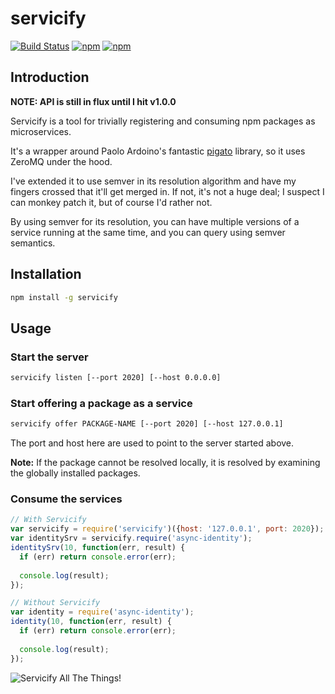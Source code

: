 # servicify

[![Build Status](https://travis-ci.org/allain/servicify.svg)](https://travis-ci.org/allain/servicify)
[![npm](https://img.shields.io/npm/v/servicify.svg)]()
[![npm](https://img.shields.io/npm/l/servicify.svg)]()

## Introduction

**NOTE: API is still in flux until I hit v1.0.0** 

Servicify is a tool for trivially registering and consuming npm packages as microservices.

It's a wrapper around Paolo Ardoino's fantastic [pigato](https://github.com/prdn/pigato) library, so it uses 
ZeroMQ under the hood.

I've extended it to use semver in its resolution algorithm and have my fingers crossed that it'll get merged in.
If not, it's not a huge deal; I suspect I can monkey patch it, but of course I'd rather not.

By using semver for its resolution, you can have multiple versions of a service running at the same time, and you can
query using semver semantics.

## Installation

```bash
npm install -g servicify
```
## Usage

### Start the server
```bash
servicify listen [--port 2020] [--host 0.0.0.0]
```

### Start offering a package as a service

```bash
servicify offer PACKAGE-NAME [--port 2020] [--host 127.0.0.1]
```
The port and host here are used to point to the server started above.

**Note:** If the package cannot be resolved locally, it is resolved by examining the globally installed packages.

### Consume the services

```js
// With Servicify
var servicify = require('servicify')({host: '127.0.0.1', port: 2020});
var identitySrv = servicify.require('async-identity');
identitySrv(10, function(err, result) {
  if (err) return console.error(err); 
  
  console.log(result);
});

// Without Servicify
var identity = require('async-identity');
identity(10, function(err, result) {
  if (err) return console.error(err); 
  
  console.log(result);
});
```
![Servicify All The Things!](http://cdn.meme.am/instances/500x/40263771.jpg)
